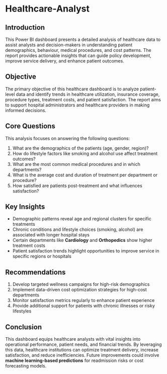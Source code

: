 # Healthcare-Analyst

## **Introduction**
This Power BI dashboard presents a detailed analysis of healthcare data to assist analysts and decision-makers in understanding patient demographics, behaviour, medical procedures, and cost patterns. The report provides actionable insights that can guide policy development, improve service delivery, and enhance patient outcomes.

##  Objective  
The primary objective of this healthcare dashboard is to analyze patient-level data and identify trends in healthcare utilization, insurance coverage, procedure types, treatment costs, and patient satisfaction. The report aims to support hospital administrators and healthcare providers in making informed decisions.

##  Core Questions  
This analysis focuses on answering the following questions:
1. What are the demographics of the patients (age, gender, region)?
2. How do lifestyle factors like smoking and alcohol use affect treatment outcomes?
3. What are the most common medical procedures and in which departments?
4. What is the average cost and duration of treatment per department or procedure?
5. How satisfied are patients post-treatment and what influences satisfaction?

##  Key Insights  
- Demographic patterns reveal age and regional clusters for specific treatments  
- Chronic conditions and lifestyle choices (smoking, alcohol) are associated with longer hospital stays  
- Certain departments like **Cardiology** and **Orthopedics** show higher treatment costs  
- Patient satisfaction trends highlight opportunities to improve service in specific regions or hospitals  

## Recommendations  
1.  Develop targeted wellness campaigns for high-risk demographics
2.  Implement data-driven cost optimization strategies for high-cost departments
3.  Monitor satisfaction metrics regularly to enhance patient experience
4.   Provide additional support for patients with chronic illnesses or risky lifestyles  

##  Conclusion  
This dashboard equips healthcare analysts with vital insights into operational performance, patient needs, and financial trends. By leveraging this data, healthcare institutions can optimize treatment delivery, increase satisfaction, and reduce inefficiencies. Future improvements could involve **machine learning-based predictions** for readmission risks or cost forecasting models.
